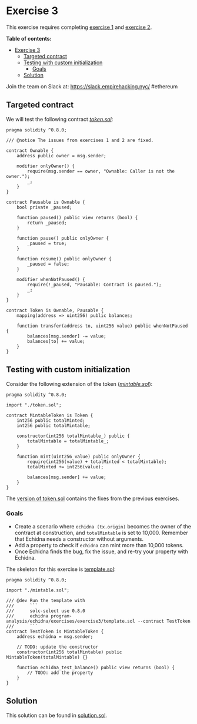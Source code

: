 # Exercise 3

This exercise requires completing [exercise 1](./https://github.com/crytic/building-secure-contracts/blob/master/program-analysis/echidna/exercises/Exercise-1.md) and [exercise 2](./https://github.com/crytic/building-secure-contracts/blob/master/program-analysis/echidna/exercises/Exercise-2.md).

**Table of contents:**

- [Exercise 3](#exercise-3)
  - [Targeted contract](#targeted-contract)
  - [Testing with custom initialization](#testing-with-custom-initialization)
    - [Goals](#goals)
  - [Solution](#solution)

Join the team on Slack at: https://slack.empirehacking.nyc/ #ethereum

## Targeted contract

We will test the following contract _[token.sol](https://github.com/crytic/building-secure-contracts/tree/master/program-analysis/echidna/exercises/exercise3/token.sol)_:

```solidity
pragma solidity ^0.8.0;

/// @notice The issues from exercises 1 and 2 are fixed.

contract Ownable {
    address public owner = msg.sender;

    modifier onlyOwner() {
        require(msg.sender == owner, "Ownable: Caller is not the owner.");
        _;
    }
}

contract Pausable is Ownable {
    bool private _paused;

    function paused() public view returns (bool) {
        return _paused;
    }

    function pause() public onlyOwner {
        _paused = true;
    }

    function resume() public onlyOwner {
        _paused = false;
    }

    modifier whenNotPaused() {
        require(!_paused, "Pausable: Contract is paused.");
        _;
    }
}

contract Token is Ownable, Pausable {
    mapping(address => uint256) public balances;

    function transfer(address to, uint256 value) public whenNotPaused {
        balances[msg.sender] -= value;
        balances[to] += value;
    }
}
```

## Testing with custom initialization

Consider the following extension of the token (_[mintable.sol](https://github.com/crytic/building-secure-contracts/tree/master/program-analysis/echidna/exercises/exercise3/mintable.sol)_):

```solidity
pragma solidity ^0.8.0;

import "./token.sol";

contract MintableToken is Token {
    int256 public totalMinted;
    int256 public totalMintable;

    constructor(int256 totalMintable_) public {
        totalMintable = totalMintable_;
    }

    function mint(uint256 value) public onlyOwner {
        require(int256(value) + totalMinted < totalMintable);
        totalMinted += int256(value);

        balances[msg.sender] += value;
    }
}
```

The [version of token.sol](https://github.com/crytic/building-secure-contracts/tree/master/program-analysis/echidna/exercises/exercise3/token.sol#L1) contains the fixes from the previous exercises.

### Goals

- Create a scenario where `echidna (tx.origin)` becomes the owner of the contract at construction, and `totalMintable` is set to 10,000. Remember that Echidna needs a constructor without arguments.
- Add a property to check if `echidna` can mint more than 10,000 tokens.
- Once Echidna finds the bug, fix the issue, and re-try your property with Echidna.

The skeleton for this exercise is [template.sol](https://github.com/crytic/building-secure-contracts/tree/master/program-analysis/echidna/exercises/exercise3/template.sol):

````solidity
pragma solidity ^0.8.0;

import "./mintable.sol";

/// @dev Run the template with
///      ```
///      solc-select use 0.8.0
///      echidna program-analysis/echidna/exercises/exercise3/template.sol --contract TestToken
///      ```
contract TestToken is MintableToken {
    address echidna = msg.sender;

    // TODO: update the constructor
    constructor(int256 totalMintable) public MintableToken(totalMintable) {}

    function echidna_test_balance() public view returns (bool) {
        // TODO: add the property
    }
}
````

## Solution

This solution can be found in [solution.sol](https://github.com/crytic/building-secure-contracts/tree/master/program-analysis/echidna/exercises/exercise3/solution.sol).
